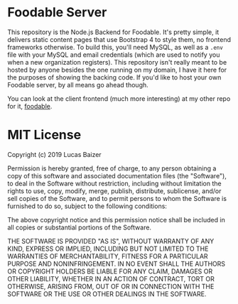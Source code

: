 # Foodable Server
This repository is the Node.js Backend for Foodable.
It's pretty simple, it delivers static content pages that use Bootstrap 4 to style them, no frontend frameworks otherwise.
To build this, you'll need MySQL, as well as a `.env` file with your MySQL and email credentials (which are used to notify you when a new organization registers).
This repository isn't really meant to be hosted by anyone besides the one running on my domain, I have it here for the purposes of showing the backing code.
If you'd like to host your own Foodable server, by all means go ahead though.

You can look at the client frontend (much more interesting) at my other repo for it, [foodable](https://github.com/LucasBaizer/foodable).

# MIT License
Copyright (c) 2019 Lucas Baizer

Permission is hereby granted, free of charge, to any person obtaining a copy
of this software and associated documentation files (the "Software"), to deal
in the Software without restriction, including without limitation the rights
to use, copy, modify, merge, publish, distribute, sublicense, and/or sell
copies of the Software, and to permit persons to whom the Software is
furnished to do so, subject to the following conditions:

The above copyright notice and this permission notice shall be included in all
copies or substantial portions of the Software.

THE SOFTWARE IS PROVIDED "AS IS", WITHOUT WARRANTY OF ANY KIND, EXPRESS OR
IMPLIED, INCLUDING BUT NOT LIMITED TO THE WARRANTIES OF MERCHANTABILITY,
FITNESS FOR A PARTICULAR PURPOSE AND NONINFRINGEMENT. IN NO EVENT SHALL THE
AUTHORS OR COPYRIGHT HOLDERS BE LIABLE FOR ANY CLAIM, DAMAGES OR OTHER
LIABILITY, WHETHER IN AN ACTION OF CONTRACT, TORT OR OTHERWISE, ARISING FROM,
OUT OF OR IN CONNECTION WITH THE SOFTWARE OR THE USE OR OTHER DEALINGS IN THE
SOFTWARE.
